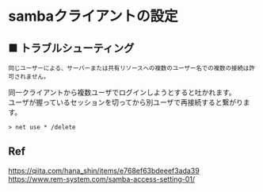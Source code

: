 # sambaクライアントの設定
## ■ トラブルシューティング
```
同じユーザーによる、サーバーまたは共有リソースへの複数のユーザー名での複数の接続は許可されません。
```
同一クライアントから複数ユーザでログインしようとすると吐かれます。  
ユーザが握っているセッションを切ってから別ユーザで再接続すると繋がります。
```
> net use * /delete
```
## Ref
https://qiita.com/hana_shin/items/e768ef63bdeeef3ada39  
https://www.rem-system.com/samba-access-setting-01/
